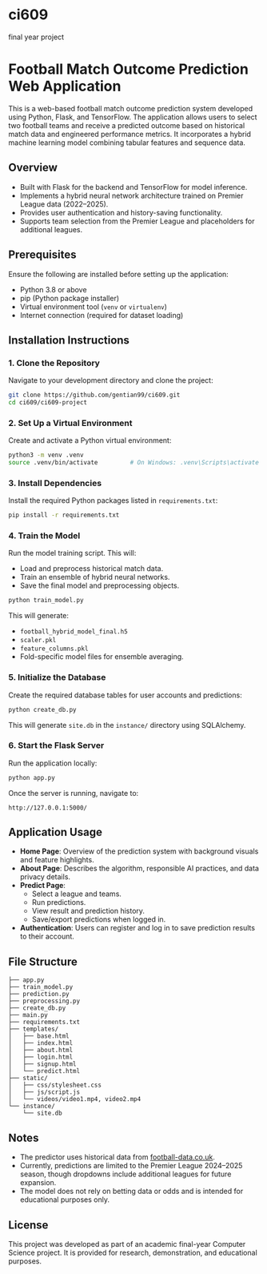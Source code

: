 # ci609
final year project
# Football Match Outcome Prediction Web Application

This is a web-based football match outcome prediction system developed using Python, Flask, and TensorFlow. The application allows users to select two football teams and receive a predicted outcome based on historical match data and engineered performance metrics. It incorporates a hybrid machine learning model combining tabular features and sequence data.

## Overview

- Built with Flask for the backend and TensorFlow for model inference.
- Implements a hybrid neural network architecture trained on Premier League data (2022–2025).
- Provides user authentication and history-saving functionality.
- Supports team selection from the Premier League and placeholders for additional leagues.

## Prerequisites

Ensure the following are installed before setting up the application:

- Python 3.8 or above
- pip (Python package installer)
- Virtual environment tool (`venv` or `virtualenv`)
- Internet connection (required for dataset loading)

## Installation Instructions

### 1. Clone the Repository

Navigate to your development directory and clone the project:

```bash
git clone https://github.com/gentian99/ci609.git
cd ci609/ci609-project
```

### 2. Set Up a Virtual Environment

Create and activate a Python virtual environment:

```bash
python3 -m venv .venv
source .venv/bin/activate         # On Windows: .venv\Scripts\activate
```

### 3. Install Dependencies

Install the required Python packages listed in `requirements.txt`:

```bash
pip install -r requirements.txt
```

### 4. Train the Model

Run the model training script. This will:

- Load and preprocess historical match data.
- Train an ensemble of hybrid neural networks.
- Save the final model and preprocessing objects.

```bash
python train_model.py
```

This will generate:
- `football_hybrid_model_final.h5`
- `scaler.pkl`
- `feature_columns.pkl`
- Fold-specific model files for ensemble averaging.

### 5. Initialize the Database

Create the required database tables for user accounts and predictions:

```bash
python create_db.py
```

This will generate `site.db` in the `instance/` directory using SQLAlchemy.

### 6. Start the Flask Server

Run the application locally:

```bash
python app.py
```

Once the server is running, navigate to:

```
http://127.0.0.1:5000/
```

## Application Usage

- **Home Page**: Overview of the prediction system with background visuals and feature highlights.
- **About Page**: Describes the algorithm, responsible AI practices, and data privacy details.
- **Predict Page**:
  - Select a league and teams.
  - Run predictions.
  - View result and prediction history.
  - Save/export predictions when logged in.
- **Authentication**: Users can register and log in to save prediction results to their account.

## File Structure

```
├── app.py
├── train_model.py
├── prediction.py
├── preprocessing.py
├── create_db.py
├── main.py
├── requirements.txt
├── templates/
│   ├── base.html
│   ├── index.html
│   ├── about.html
│   ├── login.html
│   ├── signup.html
│   └── predict.html
├── static/
│   ├── css/stylesheet.css
│   ├── js/script.js
│   └── videos/video1.mp4, video2.mp4
└── instance/
    └── site.db
```

## Notes

- The predictor uses historical data from [football-data.co.uk](https://www.football-data.co.uk/).
- Currently, predictions are limited to the Premier League 2024–2025 season, though dropdowns include additional leagues for future expansion.
- The model does not rely on betting data or odds and is intended for educational purposes only.

## License

This project was developed as part of an academic final-year Computer Science project. It is provided for research, demonstration, and educational purposes.
